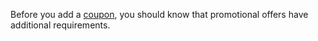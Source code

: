 Before you add a [coupon](../hlp_BA_CONC_AboutPromoOffers.md), you should know that promotional offers have additional requirements.

